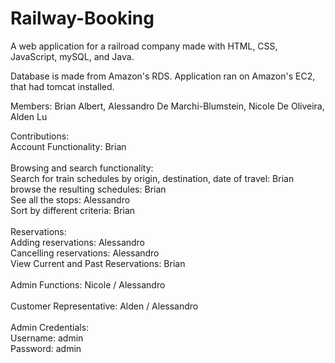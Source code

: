 # Railway-Booking
A web application for a railroad company made with HTML, CSS, JavaScript, mySQL, and Java.

Database is made from Amazon's RDS.
Application ran on Amazon's EC2, that had tomcat installed. 

Members: Brian Albert, Alessandro De Marchi-Blumstein, Nicole De Oliveira, Alden Lu

Contributions:\
Account Functionality: Brian\
\
Browsing and search functionality: \
	Search for train schedules by origin, destination, date of travel: Brian\
	browse the resulting schedules: Brian\
		See all the stops: Alessandro\
	Sort by different criteria: Brian\
	\
Reservations: \
	Adding reservations: Alessandro\
	Cancelling reservations: Alessandro\
	View Current and Past Reservations: Brian\
	\
Admin Functions: Nicole / Alessandro\
\
Customer Representative: Alden / Alessandro\
\
Admin Credentials:\
Username: admin\
Password: admin
